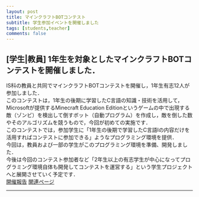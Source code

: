 ```yaml
---
layout: post
title: マインクラフトBOTコンテスト
subtitle: 学生参加イベントを開催しました
tags: [students,teacher]
comments: false
---
```

## [学生|教員] 1年生を対象としたマインクラフトBOTコンテストを開催しました．
IS科の教員と共同でマインクラフトBOTコンテストを開催し，1年生有志12人が参加しました．<br>
このコンテストは，1年生の後期に学習したC言語の知識・技術を活用して，Microsoftが提供するMinecraft Education Editionというゲームの中で出現する敵（ゾンビ）を検出して倒すボット（自動プログラム）を作成し，敵を倒した数やそのアルゴリズムを競うもので，今回が初めての実施です．<br>
このコンテストでは，参加学生に「1年生の後期で学習したC言語Iの内容だけを活用すればコンテストに参加できる」ようなプログラミング環境を提供．<br>
今回は，教員および一部の学生がこのプログラミング環境を準備、開発しました．<br>
今後は今回のコンテスト参加者など「2年生以上の有志学生が中心になってプログラミング環境自体も開発してコンテストを運営する」という学生プロジェクトへと展開させていく予定です．<br>
[開催報告](http://www.oit.ac.jp/japanese/topics/index.php?i=8310)
[関連ページ](http://www.oit.ac.jp/is/system/index.html)
<br>
<hr>
